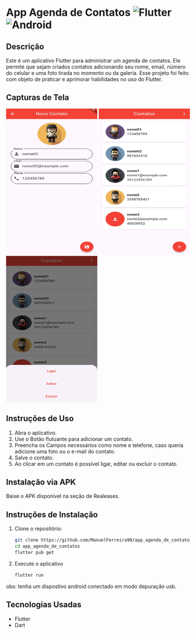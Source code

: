 # App Agenda de Contatos   ![Flutter](https://img.shields.io/badge/Flutter-%2302569B.svg?style=for-the-badge&logo=Flutter&logoColor=white) ![Android](https://img.shields.io/badge/Android-3DDC84?style=for-the-badge&logo=android&logoColor=white)

## Descrição
Este é um aplicativo Flutter para administrar um agenda de contatos. Ele permite que sejam criados contatos adicionando seu nome, email, número do celular e uma foto tirada no momento ou da galeria. Esse projeto foi feito com objeto de praticar e aprimorar habilidades no uso do Flutter.

## Capturas de Tela
<div>
    <img src="./images_readme/image1.jpg" alt="Página Criação do Contato" width=250 height=400>
    <img src="./images_readme/image2.jpg" alt="Página Inicial" width=250 height=400>
    <img src="./images_readme/image4.jpg" alt="Opções do Contato" width=250 height=400>
</div>

## Instruções de Uso
1. Abra o aplicativo.
2. Use o Botão flutuante para adicionar um contato.
3. Preencha os Campos necessários como nome e telefone, caso queria adicione uma foto ou o e-mail do contato.
3. Salve o contato.
4. Ao clicar em um contato é possível ligar, editar ou excluir o contato.

## Instalação via APK
Baixe o APK disponível na seção de Realeases.

## Instruções de Instalação
1. Clone o repositório:
   ```bash
   git clone https://github.com/ManuelFerreira90/app_agenda_de_contatos.git
   cd app_agenda_de_contatos
   flutter pub get
2. Execute o aplicativo
   ```bash
   flutter run
   ```
obs: tenha um dispostivo android conectado em modo depuração usb.

## Tecnologias Usadas
- Flutter
- Dart

